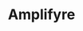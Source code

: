 ---
layout: post
title: Amplifyre
site: http://amplifyre.com/
image: /lib/img/projects/amplifyre.png
creator:
  - name: Misha Ponizil
    school: NYU
    twitter: mishaponizil
    eboard: true
    current: false
launchdate:
demodays: December 2012
---